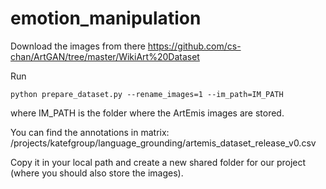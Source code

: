 # emotion_manipulation

Download the images from there https://github.com/cs-chan/ArtGAN/tree/master/WikiArt%20Dataset

Run
```
python prepare_dataset.py --rename_images=1 --im_path=IM_PATH
```
where IM_PATH is the folder where the ArtEmis images are stored.

You can find the annotations in matrix: /projects/katefgroup/language_grounding/artemis_dataset_release_v0.csv

Copy it in your local path and create a new shared folder for our project (where you should also store the images).

